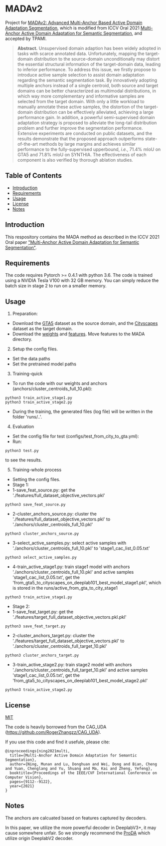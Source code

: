 # MADAv2
Project for [MADAv2: Advanced Multi-Anchor Based Active Domain Adaptation Segmentation](https://arxiv.org/abs/2301.07354), which is modified from ICCV Oral 2021 [Multi-Anchor Active Domain Adaptation for Semantic Segmentation](https://arxiv.org/abs/2108.08012), and accepted by TPAMI.

> **Abstract.**
> Unsupervised domain adaption has been widely adopted in tasks with scarce annotated data.
> Unfortunately, mapping the target-domain distribution to the source-domain unconditionally may distort the essential structural information of the target-domain data, leading to inferior performance.
To address this issue, we firstly propose to introduce active sample selection to assist domain adaptation regarding the semantic segmentation task.
> By innovatively adopting multiple anchors instead of a single centroid, both source and target domains can be better characterized as multimodal distributions, in which way more complementary and informative samples are selected from the target domain.
> With only a little workload to manually annotate these active samples, the distortion of the target-domain distribution can be effectively alleviated, achieving a large performance gain.
> In addition, a powerful semi-supervised domain adaptation strategy is proposed to alleviate the long-tail distribution problem and further improve the segmentation performance.
> Extensive experiments are conducted on public datasets, and the results demonstrate that the proposed approach outperforms state-of-the-art methods by large margins and achieves similar performance to the fully-supervised upperbound, *i.e.*, 71.4\% mIoU on GTA5 and 71.8\% mIoU on SYNTHIA.
> The effectiveness of each component is also verified by thorough ablation studies. 


## Table of Contents

- [Introduction](#introduction)
- [Requirements](#requirements)
- [Usage](#usage)
- [License](#license)
- [Notes](#notes)

## Introduction

This respository contains the MADA method as described in the ICCV 2021 Oral paper ["Multi-Anchor Active Domain Adaptation for Semantic Segmentation"](https://arxiv.org/abs/2108.08012).

## Requirements

The code requires Pytorch >= 0.4.1 with python 3.6. The code is trained using a NVIDIA Tesla V100 with 32 GB memory. You can simply reduce the batch size in stage 2 to run on a smaller memory.

## Usage

1. Preparation:
* Download the [GTA5](https://download.visinf.tu-darmstadt.de/data/from_games/) dataset as the source domain, and the [Cityscapes](https://www.cityscapes-dataset.com/) dataset as the target domain.
* Download the [weights](https://drive.google.com/drive/folders/16DxIRuo06afRp2FpXvWg9nAeYiTL25yP?usp=sharing) and [features](https://drive.google.com/drive/folders/1ybhJUTh7y1QcOnpNz0jnxkpz5TTtO55s?usp=sharing). Move features to the MADA directory.

2. Setup the config files.
* Set the data paths
* Set the pretrained model paths

3. Training-quick
* To run the code with our weights and anchors (anchors/cluster_centroids_full_10.pkl):
~~~~
python3 train_active_stage1.py
python3 train_active_stage2.py
~~~~
* During the training, the generated files (log file) will be written in the folder 'runs/..'.

4. Evaluation
* Set the config file for test (configs/test_from_city_to_gta.yml):
* Run:
~~~~
python3 test.py
~~~~
to see the results.

5. Training-whole process
* Setting the config files.
* Stage 1:
* 1-save_feat_source.py: get the './features/full_dataset_objective_vectors.pkl'
~~~~
python3 save_feat_source.py
~~~~
* 2-cluster_anchors_source.py: cluster the './features/full_dataset_objective_vectors.pkl' to './anchors/cluster_centroids_full_10.pkl'
~~~~
python3 cluster_anchors_source.py
~~~~
* 3-select_active_samples.py: select active samples with './anchors/cluster_centroids_full_10.pkl' to 'stage1_cac_list_0.05.txt'
~~~~
python3 select_active_samples.py
~~~~
* 4-train_active_stage1.py: train stage1 model with anchors './anchors/cluster_centroids_full_10.pkl' and active samples 'stage1_cac_list_0.05.txt', get the 'from_gta5_to_cityscapes_on_deeplab101_best_model_stage1.pkl', which is stored in the runs/active_from_gta_to_city_stage1
~~~~
python3 train_active_stage1.py
~~~~

* Stage 2:
* 1-save_feat_target.py: get the './features/target_full_dataset_objective_vectors.pkl.pkl'
~~~~
python3 save_feat_target.py
~~~~
* 2-cluster_anchors_target.py: cluster the './features/target_full_dataset_objective_vectors.pkl' to './anchors/cluster_centroids_full_target_10.pkl'
~~~~
python3 cluster_anchors_target.py
~~~~
* 3-train_active_stage2.py: train stage2 model with anchors './anchors/cluster_centroids_full_target_10.pkl' and active samples 'stage1_cac_list_0.05.txt', get the 'from_gta5_to_cityscapes_on_deeplab101_best_model_stage2.pkl'
~~~~
python3 train_active_stage2.py
~~~~



## License

[MIT](LICENSE)

The code is heavily borrowed from the CAG_UDA (https://github.com/RogerZhangzz/CAG_UDA).

If you use this code and find it usefule, please cite:
~~~~
@inproceedings{ning2021multi,
  title={Multi-Anchor Active Domain Adaptation for Semantic Segmentation},
  author={Ning, Munan and Lu, Donghuan and Wei, Dong and Bian, Cheng and Yuan, Chenglang and Yu, Shuang and Ma, Kai and Zheng, Yefeng},
  booktitle={Proceedings of the IEEE/CVF International Conference on Computer Vision},
  pages={9112--9122},
  year={2021}
}
~~~~

## Notes
The anchors are calcuated based on features captured by decoders.

In this paper, we utilize the more powerful decoder in DeeplabV3+, it may cause somewhere unfair. So we strongly recommend the [ProDA](https://github.com/microsoft/ProDA) which utilize origin DeeplabV2 decoder.
